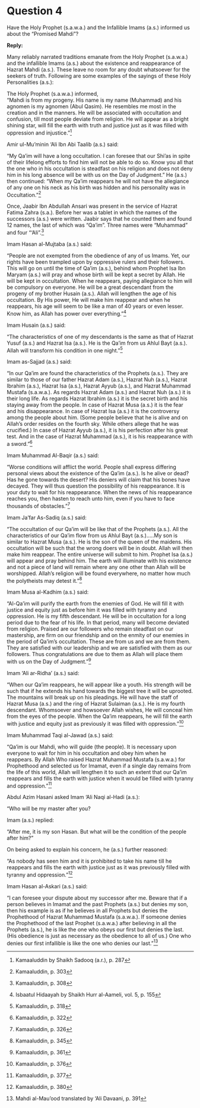 Question 4
==========

Have the Holy Prophet (s.a.w.a.) and the Infallible Imams (a.s.)
informed us about the “Promised Mahdi”?

**Reply:**

Many reliably narrated traditions emanate from the Holy Prophet
(s.a.w.a.) and the infallible Imams (a.s.) about the existence and
reappearance of Hazrat Mahdi (a.s.). These leave no room for any doubt
whatsoever for the seekers of truth. Following are some examples of the
sayings of these Holy Personalities (a.s.):

The Holy Prophet (s.a.w.a.) informed,  
 “Mahdi is from my progeny. His name is my name (Muhammad) and his
agnomen is my agnomen (Abul Qasim). He resembles me most in the creation
and in the manners. He will be associated with occultation and
confusion, till most people deviate from religion. He will appear as a
bright shining star, will fill the earth with truth and justice just as
it was filled with oppression and injustice.”[^1]

Amir ul-Mu’minin ‘Ali Ibn Abi Taalib (a.s.) said:

“My Qa’im will have a long occultation. I can foresee that our Shi’as in
spite of their lifelong efforts to find him will not be able to do so.
Know you all that the one who in his occultation is steadfast on his
religion and does not deny him in his long absence will be with us on
the Day of Judgment.” He (a.s.) then continued: “When my Qa’im reappears
he will not have the allegiance of any one on his neck as his birth was
hidden and his personality was in Occultation.”[^2]

Once, Jaabir Ibn Abdullah Ansari was present in the service of Hazrat
Fatima Zahra (s.a.). Before her was a tablet in which the names of the
successors (a.s.) were written. Jaabir says that he counted them and
found 12 names, the last of which was “Qa’im”. Three names were
“Muhammad” and four “‘Ali”.[^3]

Imam Hasan al-Mujtaba (a.s.) said:

“People are not exempted from the obedience of any of us Imams. Yet, our
rights have been trampled upon by oppressive rulers and their followers.
This will go on until the time of Qa’im (a.s.), behind whom Prophet Isa
Ibn Maryam (a.s.) will pray and whose birth will be kept a secret by
Allah. He will be kept in occultation. When he reappears, paying
allegiance to him will be compulsory on everyone. He will be a great
descendant from the progeny of my brother Husain (a.s.). Allah will
lengthen the age of his occultation. By His power, He will make him
reappear and when he reappears, his age will seem to be like a man of 40
years or even lesser. Know him, as Allah has power over everything.”[^4]

Imam Husain (a.s.) said:

“The characteristics of one of my descendants is the same as that of
Hazrat Yusuf (a.s.) and Hazrat Isa (a.s.). He is the Qa’im from us Ahlul
Bayt (a.s.). Allah will transform his condition in one night.”[^5]

Imam as-Sajjad (a.s.) said:

“In our Qa’im are found the characteristics of the Prophets (a.s.). They
are similar to those of our father Hazrat Adam (a.s.), Hazrat Nuh
(a.s.), Hazrat Ibrahim (a.s.), Hazrat Isa (a.s.), Hazrat Ayyub (a.s.),
and Hazrat Muhammad Mustafa (s.a.w.a.). As regards Hazrat Adam (a.s.)
and Hazrat Nuh (a.s.) it is their long life. As regards Hazrat Ibrahim
(a.s.) it is the secret birth and his staying away from the people. In
case of Hazrat Musa (a.s.) it is the fear and his disappearance. In case
of Hazrat Isa (a.s.) it is the controversy among the people about him.
(Some people believe that he is alive and on Allah’s order resides on
the fourth sky. While others allege that he was crucified.) In case of
Hazrat Ayyub (a.s.), it is his perfection after his great test. And in
the case of Hazrat Muhammad (a.s.), it is his reappearance with a
sword.”[^6]

Imam Muhammad Al-Baqir (a.s.) said:

“Worse conditions will afflict the world. People shall express differing
personal views about the existence of the Qa’im (a.s.). Is he alive or
dead? Has he gone towards the desert? His deniers will claim that his
bones have decayed. They will thus question the possibility of his
reappearance. It is your duty to wait for his reappearance. When the
news of his reappearance reaches you, then hasten to reach unto him,
even if you have to face thousands of obstacles.”[^7]

Imam Ja’far As-Sadiq (a.s.) said:

“The occultation of our Qa’im will be like that of the Prophets (a.s.).
All the characteristics of our Qa’im flow from us Ahlul Bayt
(a.s.).....My son is similar to Hazrat Musa (a.s.). He is the son of the
queen of the maidens. His occultation will be such that the wrong doers
will be in doubt. Allah will then make him reappear. The entire universe
will submit to him. Prophet Isa (a.s.) will appear and pray behind him.
The earth will illuminate with his existence and not a piece of land
will remain where any one other than Allah will be worshipped. Allah’s
religion will be found everywhere, no matter how much the polytheists
may detest it.”[^8]

Imam Musa al-Kadhim (a.s.) said:

“Al-Qa’im will purify the earth from the enemies of God. He will fill it
with justice and equity just as before him it was filled with tyranny
and oppression. He is my fifth descendant. He will be in occultation for
a long period due to the fear of his life. In that period, many will
become deviated from religion. Praised are our followers who remain
steadfast on our mastership, are firm on our friendship and on the
enmity of our enemies in the period of Qa’im’s occultation. These are
from us and we are from them. They are satisfied with our leadership and
we are satisfied with them as our followers. Thus congratulations are
due to them as Allah will place them with us on the Day of
Judgment.”[^9]

Imam ‘Ali ar-Ridha’ (a.s.) said:

“When our Qa’im reappears, he will appear like a youth. His strength
will be such that if he extends his hand towards the biggest tree it
will be uprooted. The mountains will break up on his pleadings. He will
have the staff of Hazrat Musa (a.s.) and the ring of Hazrat Sulaiman
(a.s.). He is my fourth descendant. Whomsoever and howsoever Allah
wishes, He will conceal him from the eyes of the people. When the Qa’im
reappears, he will fill the earth with justice and equity just as
previously it was filled with oppression.”[^10]

Imam Muhammad Taqi al-Jawad (a.s.) said:

“Qa’im is our Mahdi, who will guide (the people). It is necessary upon
everyone to wait for him in his occultation and obey him when he
reappears. By Allah Who raised Hazrat Muhammad Mustafa (s.a.w.a.) for
Prophethood and selected us for Imamat, even if a single day remains
from the life of this world, Allah will lengthen it to such an extent
that our Qa’im reappears and fills the earth with justice when it would
be filled with tyranny and oppression.”[^11]

Abdul Azim Hasani asked Imam ‘Ali Naqi al-Hadi (a.s.):

“Who will be my master after you?

Imam (a.s.) replied:

“After me, it is my son Hasan. But what will be the condition of the
people after him?”

On being asked to explain his concern, he (a.s.) further reasoned:

“As nobody has seen him and it is prohibited to take his name till he
reappears and fills the earth with justice just as it was previously
filled with tyranny and oppression.”[^12]

Imam Hasan al-Askari (a.s.) said:

“I can foresee your dispute about my successor after me. Beware that if
a person believes in Imamat and the past Prophets (a.s.) but denies my
son, then his example is as if he believes in all Prophets but denies
the Prophethood of Hazrat Muhammad Mustafa (s.a.w.a.). If someone denies
the Prophethood of the last Prophet (s.a.w.a.) after believing in all
the Prophets (a.s.), he is like the one who obeys our first but denies
the last. (His obedience is just as necessary as the obedience to all of
us.) One who denies our first infallible is like the one who denies our
last.”[^13]

[^1]: Kamaaluddin by Shaikh Sadooq (a.r.), p. 287

[^2]: Kamaaluddin, p. 303

[^3]: Kamaaluddin, p. 308

[^4]: Isbaatul Hidaayah by Shaikh Hurr al-Aameli, vol. 5, p. 155

[^5]: Kamaaluddin, p. 318

[^6]: Kamaaluddin, p. 322

[^7]: Kamaaluddin, p. 326

[^8]: Kamaaluddin, p. 345

[^9]: Kamaaluddin, p. 361

[^10]: Kamaaluddin, p. 376

[^11]: Kamaaluddin, p. 377

[^12]: Kamaaluddin, p. 380

[^13]: Mahdi al-Mau’ood translated by ‘Ali Davaani, p. 391


